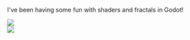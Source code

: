 I've been having some fun with shaders and fractals in Godot!  

![](https://github.com/jdugan0/Shader-Fun/blob/main/NewtonsFractal.png)  
![](https://github.com/jdugan0/Shader-Fun/blob/main/Fractal.png)
